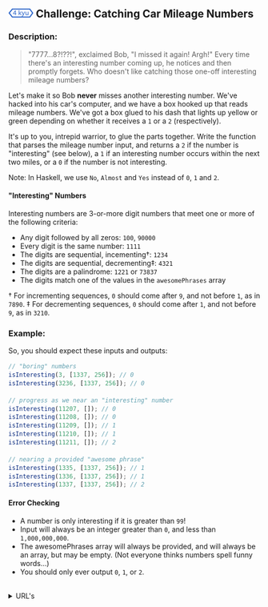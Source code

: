 <h2>
  <picture>
  <img alt="[4 kyu]" src="https://github.com/rudy-rojas/codewars-challenges/blob/main/images/kyu/4.svg?raw=true" width="50" />
  </picture> Challenge: Catching Car Mileage Numbers
</h2>

### Description:

> "7777...8?!??!", exclaimed Bob, "I missed it again! Argh!" Every time there's an interesting number coming up, he notices and then promptly forgets. Who doesn't like catching those one-off interesting mileage numbers?

Let's make it so Bob <strong>never</strong> misses another interesting number. We've hacked into his car's computer, and we have a box hooked up that reads mileage numbers. We've got a box glued to his dash that lights up yellow or green depending on whether it receives a `1` or a `2` (respectively).

It's up to you, intrepid warrior, to glue the parts together. Write the function that parses the mileage number input, and returns a `2` if the number is "interesting" (see below), a `1` if an interesting number occurs within the next two miles, or a `0` if the number is not interesting.

Note: In Haskell, we use `No`, `Almost` and `Yes` instead of `0`, `1` and `2`.

#### "Interesting" Numbers

Interesting numbers are 3-or-more digit numbers that meet one or more of the following criteria:

- Any digit followed by all zeros: `100`, `90000`
- Every digit is the same number: `1111`
- The digits are sequential, incementing†: `1234`
- The digits are sequential, decrementing‡: `4321`
- The digits are a palindrome: `1221` or `73837`
- The digits match one of the values in the `awesomePhrases` array

† For incrementing sequences, `0` should come after `9`, and not before `1`, as in `7890`.
‡ For decrementing sequences, `0` should come after `1`, and not before `9`, as in `3210`.

### Example:

So, you should expect these inputs and outputs:

```javascript
// "boring" numbers
isInteresting(3, [1337, 256]); // 0
isInteresting(3236, [1337, 256]); // 0

// progress as we near an "interesting" number
isInteresting(11207, []); // 0
isInteresting(11208, []); // 0
isInteresting(11209, []); // 1
isInteresting(11210, []); // 1
isInteresting(11211, []); // 2

// nearing a provided "awesome phrase"
isInteresting(1335, [1337, 256]); // 1
isInteresting(1336, [1337, 256]); // 1
isInteresting(1337, [1337, 256]); // 2
```

#### Error Checking

- A number is only interesting if it is greater than `99`!
- Input will always be an integer greater than `0`, and less than `1,000,000,000`.
- The awesomePhrases array will always be provided, and will always be an array, but may be empty. (Not everyone thinks numbers spell funny words...)
- You should only ever output `0`, `1`, or `2`.
  <br /><br />

<details>
  <summary>URL's</summary>
    <ol>
      <li>
        <a href="https://www.codewars.com/kata/52c4dd683bfd3b434c000292/train/javascript">Problem statement</a>
      </li>
      <li>
        <a href="https://www.codewars.com/kata/52c4dd683bfd3b434c000292/solutions/javascript">Other Solutions</a>
      </li>
    </ol>
</details>
